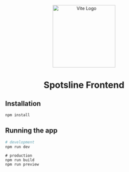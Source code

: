 <p align="center">
  <a href="http://nestjs.com/" target="blank"><img src="https://vitejs.dev/logo-with-shadow.png" width="200" alt="Vite Logo" /></a>
  <h1 align="center">Spotsline Frontend</h1>
</p>

## Installation

```bash
npm install
```

## Running the app

```bash
# development
npm run dev
```

```
# production
npm run build
npm run preview
```

